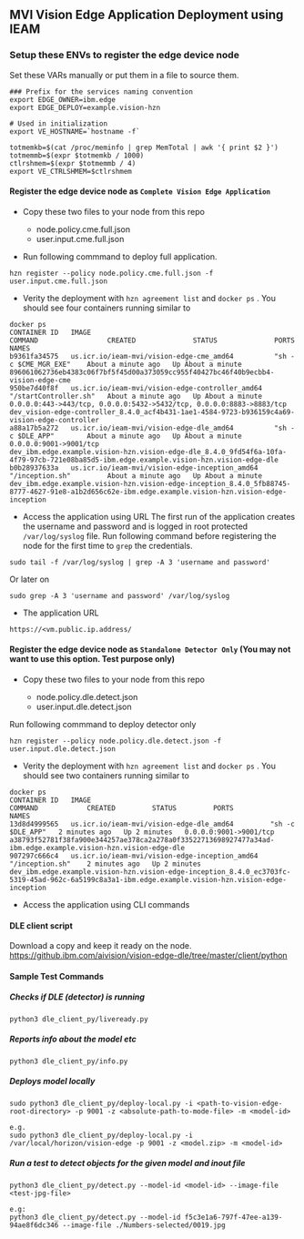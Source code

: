 ## MVI Vision Edge Application Deployment using IEAM

### Setup these ENVs to register the edge device node 
Set these VARs manually or put them in a file to source them.

```
### Prefix for the services naming convention 
export EDGE_OWNER=ibm.edge
export EDGE_DEPLOY=example.vision-hzn

# Used in initialization
export VE_HOSTNAME=`hostname -f`

totmemkb=$(cat /proc/meminfo | grep MemTotal | awk '{ print $2 }')
totmemmb=$(expr $totmemkb / 1000)
ctlrshmem=$(expr $totmemmb / 4)
export VE_CTRLSHMEM=$ctlrshmem
```

#### Register the edge device node as `Complete Vision Edge Application`
- Copy these two files to your node from this repo 

  - node.policy.cme.full.json
  - user.input.cme.full.json

- Run following commmand to deploy full application.
```
hzn register --policy node.policy.cme.full.json -f user.input.cme.full.json
```

- Verity the deployment with `hzn agreement list` and `docker ps` . You should see four containers running similar to 
```
docker ps
CONTAINER ID   IMAGE                                             COMMAND                 CREATED              STATUS              PORTS                                                                  NAMES
b9361fa34575   us.icr.io/ieam-mvi/vision-edge-cme_amd64          "sh -c $CME_MGR_EXE"    About a minute ago   Up About a minute                                                                          896061062736eb4383c06f7bf5f45d00a373059cc955f40427bc46f40b9ecbb4-vision-edge-cme
950be7d40f8f   us.icr.io/ieam-mvi/vision-edge-controller_amd64   "/startController.sh"   About a minute ago   Up About a minute   0.0.0.0:443->443/tcp, 0.0.0.0:5432->5432/tcp, 0.0.0.0:8883->8883/tcp   dev_vision-edge-controller_8.4.0_acf4b431-1ae1-4584-9723-b936159c4a69-vision-edge-controller
a88a17b5a272   us.icr.io/ieam-mvi/vision-edge-dle_amd64          "sh -c $DLE_APP"        About a minute ago   Up About a minute   0.0.0.0:9001->9001/tcp                                                 dev_ibm.edge.example.vision-hzn.vision-edge-dle_8.4.0_9fd54f6a-10fa-4f79-97cb-721e08ba85d5-ibm.edge.example.vision-hzn.vision-edge-dle
b0b28937633a   us.icr.io/ieam-mvi/vision-edge-inception_amd64    "/inception.sh"         About a minute ago   Up About a minute                                                                          dev_ibm.edge.example.vision-hzn.vision-edge-inception_8.4.0_5fb88745-8777-4627-91e8-a1b2d656c62e-ibm.edge.example.vision-hzn.vision-edge-inception
```

- Access the application using URL
The first run of the application creates the username and password and is logged in root protected `/var/log/syslog` file. Run following command before registering the node for the first time to `grep` the credentials.
```
sudo tail -f /var/log/syslog | grep -A 3 'username and password'

```
Or later on
```
sudo grep -A 3 'username and password' /var/log/syslog
```

- The application URL
```
https://<vm.public.ip.address/
``` 

#### Register the edge device node as `Standalone Detector Only` (You may not want to use this option. Test purpose only)
- Copy these two files to your node from this repo 

  - node.policy.dle.detect.json
  - user.input.dle.detect.json

Run following commmand to deploy detector only 
```
hzn register --policy node.policy.dle.detect.json -f user.input.dle.detect.json
```
- Verity the deployment with `hzn agreement list` and `docker ps` . You should see two containers running similar to 
```
docker ps
CONTAINER ID   IMAGE                                            COMMAND            CREATED         STATUS         PORTS                    NAMES
13d8d4999565   us.icr.io/ieam-mvi/vision-edge-dle_amd64         "sh -c $DLE_APP"   2 minutes ago   Up 2 minutes   0.0.0.0:9001->9001/tcp   a38793f52781f38fa900e344257ae378ca2a278a0f33522713698927477a34ad-ibm.edge.example.vision-hzn.vision-edge-dle
907297c666c4   us.icr.io/ieam-mvi/vision-edge-inception_amd64   "/inception.sh"    2 minutes ago   Up 2 minutes                            dev_ibm.edge.example.vision-hzn.vision-edge-inception_8.4.0_ec3703fc-5319-45ad-962c-6a5199c8a3a1-ibm.edge.example.vision-hzn.vision-edge-inception
```

- Access the application using CLI commands

#### DLE client script
Download a copy and keep it ready on the node.
https://github.ibm.com/aivision/vision-edge-dle/tree/master/client/python

#### Sample Test Commands
##### Checks if DLE (detector) is running 
```
python3 dle_client_py/liveready.py 
```

##### Reports info about the model etc
```
python3 dle_client_py/info.py
```
##### Deploys model locally
```
sudo python3 dle_client_py/deploy-local.py -i <path-to-vision-edge-root-directory> -p 9001 -z <absolute-path-to-mode-file> -m <model-id>

e.g.
sudo python3 dle_client_py/deploy-local.py -i /var/local/horizon/vision-edge -p 9001 -z <model.zip> -m <model-id>
```
##### Run a test to detect objects for the given model and inout file
```
python3 dle_client_py/detect.py --model-id <model-id> --image-file <test-jpg-file> 

e.g:
python3 dle_client_py/detect.py --model-id f5c3e1a6-797f-47ee-a139-94ae8f6dc346 --image-file ./Numbers-selected/0019.jpg 
```

